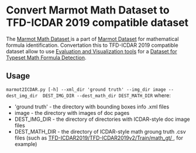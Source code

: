# Convert Marmot Math Dataset to TFD-ICDAR 2019 compatible dataset

The [Marmot Math Dataset ](http://www.icst.pku.edu.cn/cpdp/docs/20190424192347869700.zip) is a part of [Marmot Dataset](http://www.icst.pku.edu.cn/cpdp/sjzy/index.htm) for mathematical formula identification. Convertation this to TFD-ICDAR 2019 compatible dataset allow to use [Evaluation and Visualization tools](https://github.com/MaliParag/TFD-ICDAR2019/tree/master/TFD-ICDAR2019v2) for a [Dataset for Typeset Math Formula Detection](https://github.com/MaliParag/TFD-ICDAR2019).

## Usage
`marmot2ICDAR.py [-h] --xml_dir 'ground truth' --img_dir image --dest_img_dir  DEST_IMG_DIR --dest_math_dir DEST_MATH_DIR`
where:  
* 'ground truth' - the directory with bounding boxes info .xml files  
* image - the directory with images of doc pages  
* DEST_IMG_DIR - the directory of directories with ICDAR-style doc image files  
* DEST_MATH_DIR - the directory of ICDAR-style math groung truth .csv files (such as [
TFD-ICDAR2019/TFD-ICDAR2019v2/Train/math_gt/
](https://github.com/MaliParag/TFD-ICDAR2019/tree/master/TFD-ICDAR2019v2/Train/math_gt), for example)